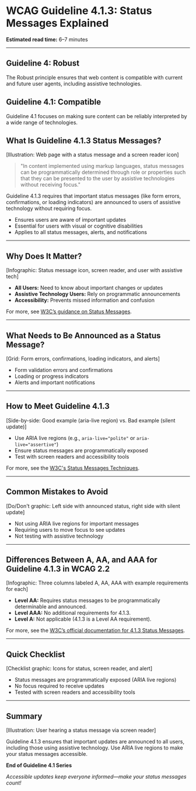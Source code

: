<!--
title: WCAG Guideline 4.1.3: Status Messages Explained
series: Making the Web Accessible for All
description: A practical guide to WCAG Guideline 4.1.3 (Status Messages)—what it means, why it matters, and how to make sure important updates are announced to users of assistive technology.
keywords: wcag 4.1.3, status messages, accessibility, web standards, aria-live, user experience
image: wcag-4-1-3-status-messages.png
imageAlt: Illustration of a web page with a status message and a screen reader icon
-->

# **WCAG Guideline 4.1.3: Status Messages Explained**

**Estimated read time:** 6–7 minutes

---

## **Guideline 4: Robust**

The Robust principle ensures that web content is compatible with current and future user agents, including assistive technologies.

## **Guideline 4.1: Compatible**

Guideline 4.1 focuses on making sure content can be reliably interpreted by a wide range of technologies.

## **What Is Guideline 4.1.3 Status Messages?**

[Illustration: Web page with a status message and a screen reader icon]

> "In content implemented using markup languages, status messages can be programmatically determined through role or properties such that they can be presented to the user by assistive technologies without receiving focus."

Guideline 4.1.3 requires that important status messages (like form errors, confirmations, or loading indicators) are announced to users of assistive technology without requiring focus.

- Ensures users are aware of important updates
- Essential for users with visual or cognitive disabilities
- Applies to all status messages, alerts, and notifications

---

## **Why Does It Matter?**

[Infographic: Status message icon, screen reader, and user with assistive tech]

- **All Users:** Need to know about important changes or updates
- **Assistive Technology Users:** Rely on programmatic announcements
- **Accessibility:** Prevents missed information and confusion

For more, see [W3C’s guidance on Status Messages](https://www.w3.org/WAI/WCAG22/Understanding/status-messages.html).

---

## **What Needs to Be Announced as a Status Message?**

[Grid: Form errors, confirmations, loading indicators, and alerts]

- Form validation errors and confirmations
- Loading or progress indicators
- Alerts and important notifications

---

## **How to Meet Guideline 4.1.3**

[Side-by-side: Good example (aria-live region) vs. Bad example (silent update)]

- Use ARIA live regions (e.g., `aria-live="polite"` or `aria-live="assertive"`)
- Ensure status messages are programmatically exposed
- Test with screen readers and accessibility tools

For more, see the [W3C's Status Messages Techniques](https://www.w3.org/WAI/WCAG22/Techniques/aria/ARIA19).

---

## **Common Mistakes to Avoid**

[Do/Don't graphic: Left side with announced status, right side with silent update]

- Not using ARIA live regions for important messages
- Requiring users to move focus to see updates
- Not testing with assistive technology

---

## **Differences Between A, AA, and AAA for Guideline 4.1.3 in WCAG 2.2**

[Infographic: Three columns labeled A, AA, AAA with example requirements for each]

- **Level AA:** Requires status messages to be programmatically determinable and announced.
- **Level AAA:** No additional requirements for 4.1.3.
- **Level A:** Not applicable (4.1.3 is a Level AA requirement).

For more, see the [W3C’s official documentation for 4.1.3 Status Messages](https://www.w3.org/WAI/WCAG22/Understanding/status-messages.html).

---

## **Quick Checklist**

[Checklist graphic: Icons for status, screen reader, and alert]

- Status messages are programmatically exposed (ARIA live regions)
- No focus required to receive updates
- Tested with screen readers and accessibility tools

---

## **Summary**

[Illustration: User hearing a status message via screen reader]

Guideline 4.1.3 ensures that important updates are announced to all users, including those using assistive technology. Use ARIA live regions to make your status messages accessible.

**End of Guideline 4.1 Series**

*Accessible updates keep everyone informed—make your status messages count!*
